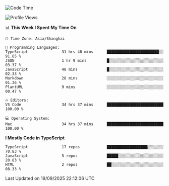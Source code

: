<!--START_SECTION:waka-->
![Code Time](http://img.shields.io/badge/Code%20Time-8%2C342%20hrs%2034%20mins-blue)

![Profile Views](http://img.shields.io/badge/Profile%20Views-7-blue)

📊 **This Week I Spent My Time On** 

```text
🕑︎ Time Zone: Asia/Shanghai

💬 Programming Languages: 
TypeScript               31 hrs 48 mins      ███████████████████████░░   91.85 % 
JSON                     1 hr 9 mins         █░░░░░░░░░░░░░░░░░░░░░░░░   03.37 % 
JavaScript               48 mins             █░░░░░░░░░░░░░░░░░░░░░░░░   02.33 % 
Markdown                 28 mins             ░░░░░░░░░░░░░░░░░░░░░░░░░   01.36 % 
PlantUML                 9 mins              ░░░░░░░░░░░░░░░░░░░░░░░░░   00.47 % 

🔥 Editors: 
VS Code                  34 hrs 37 mins      █████████████████████████   100.00 % 

💻 Operating System: 
Mac                      34 hrs 37 mins      █████████████████████████   100.00 % 
```

**I Mostly Code in TypeScript** 

```text
TypeScript               17 repos            ██████████████████░░░░░░░   70.83 % 
JavaScript               5 repos             █████░░░░░░░░░░░░░░░░░░░░   20.83 % 
HTML                     2 repos             ██░░░░░░░░░░░░░░░░░░░░░░░   08.33 % 
```




 Last Updated on 19/09/2025 22:12:06 UTC
<!--END_SECTION:waka-->
